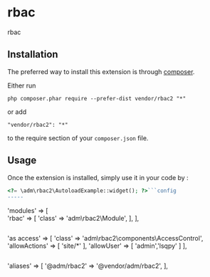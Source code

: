 rbac
====
rbac

Installation
------------

The preferred way to install this extension is through [composer](http://getcomposer.org/download/).

Either run

```
php composer.phar require --prefer-dist vendor/rbac2 "*"
```

or add

```
"vendor/rbac2": "*"
```

to the require section of your `composer.json` file.


Usage
-----

Once the extension is installed, simply use it in your code by  :

```php
<?= \adm\rbac2\AutoloadExample::widget(); ?>```config
-----
```
'modules' => [       
	'rbac' => [
    	'class' => 'adm\rbac2\Module',
  	],
],

```
```
'as access' => [
	'class' => 'adm\rbac2\components\AccessControl',
	'allowActions' => [
		'site/*'
	],
	'allowUser' => [
		'admin','lsqpy'
	]
],

```
```
'aliases' => [
	'@adm/rbac2' => '@vendor/adm/rbac2',
],
```
